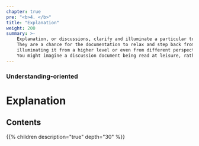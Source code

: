 ```yaml
---
chapter: true
pre: "<b>4. </b>"
title: "Explanation"
weight: 200
summary: >-
    Explanation, or discussions, clarify and illuminate a particular topic.
    They are a chance for the documentation to relax and step back from the software, taking a wider view,
    illuminating it from a higher level or even from different perspectives.
    You might imagine a discussion document being read at leisure, rather than over the code.
---
```


### Understanding-oriented

# Explanation

## Contents

{{% children description="true" depth="30" %}}